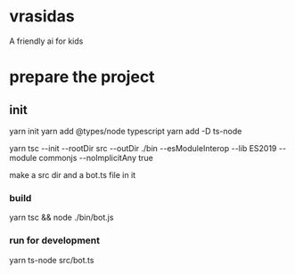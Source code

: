 # vrasidas
A friendly ai for kids


# prepare the project
## init
yarn init 
yarn add @types/node typescript 
yarn add -D ts-node

yarn tsc --init --rootDir src --outDir ./bin --esModuleInterop --lib ES2019 --module commonjs --noImplicitAny true

make a src dir and a bot.ts file in it

### build
yarn tsc && node ./bin/bot.js

### run for development
yarn ts-node src/bot.ts

